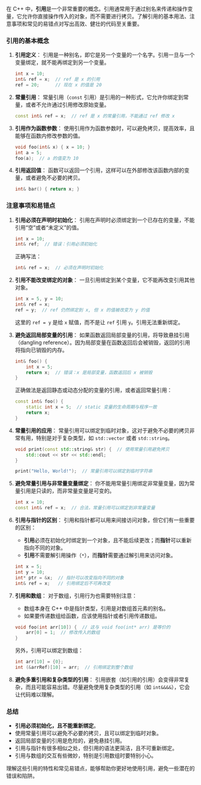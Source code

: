 在 C++ 中，**引用**是一个非常重要的概念。引用通常用于通过别名来传递和操作变量，它允许你直接操作传入的对象，而不需要进行拷贝。了解引用的基本用法、注意事项和常见的易错点对写出高效、健壮的代码至关重要。

### 引用的基本概念

1. **引用定义**：
   引用是一种别名，即它是另一个变量的一个名字。引用一旦与一个变量绑定，就不能再绑定到另一个变量。
   ```cpp
   int x = 10;
   int& ref = x;  // ref 是 x 的引用
   ref = 20;      // 现在 x 的值是 20
   ```

2. **常量引用**：
   常量引用（`const` 引用）是引用的一种形式，它允许你绑定到常量，或者不允许通过引用修改原始变量。
   ```cpp
   const int& ref = x;  // ref 是 x 的常量引用，不能通过 ref 修改 x
   ```

3. **引用作为函数参数**：
   使用引用作为函数参数时，可以避免拷贝，提高效率，且能够在函数内修改参数的值。
   ```cpp
   void foo(int& x) { x = 10; }
   int a = 5;
   foo(a);  // a 的值变为 10
   ```

4. **引用返回值**：
   函数可以返回一个引用，这样可以在外部修改该函数内部的变量，或者避免不必要的拷贝。
   ```cpp
   int& bar() { return x; }
   ```

### 注意事项和易错点

1. **引用必须在声明时初始化**：
   引用在声明时必须绑定到一个已存在的变量，不能引用“空”或者“未定义”的值。
   ```cpp
   int x = 10;
   int& ref;  // 错误：引用必须初始化
   ```
   正确写法：
   ```cpp
   int& ref = x;  // 必须在声明时初始化
   ```

2. **引用不能改变绑定的对象**：
   一旦引用绑定到某个变量，它不能再改变引用其他对象。
   ```cpp
   int x = 5, y = 10;
   int& ref = x;
   ref = y;  // ref 仍然绑定到 x, 但 x 的值被改变为 y 的值
   ```

   这里的 `ref = y` 是给 `x` 赋值，而不是让 `ref` 引用 `y`。引用无法重新绑定。

3. **避免返回局部变量的引用**：
   如果函数返回局部变量的引用，将导致悬挂引用（dangling reference）。因为局部变量在函数返回后会被销毁，返回的引用将指向已销毁的内存。
   ```cpp
   int& foo() {
       int x = 5;
       return x;  // 错误：x 是局部变量，函数返回后 x 被销毁
   }
   ```

   正确做法是返回静态或动态分配的变量的引用，或者返回常量引用：
   ```cpp
   const int& foo() {
       static int x = 5;  // static 变量的生命周期与程序一致
       return x;
   }
   ```

4. **常量引用的应用**：
   常量引用可以绑定到临时对象，这对于避免不必要的拷贝非常有用，特别是对于复杂类型，如 `std::vector` 或者 `std::string`。
   ```cpp
   void print(const std::string& str) {  // 使用常量引用避免拷贝
       std::cout << str << std::endl;
   }

   print("Hello, World!");  // 常量引用可以绑定到临时字符串
   ```

5. **避免常量引用与非常量变量绑定**：
   你不能用常量引用绑定非常量变量，因为常量引用是只读的，而非常量变量是可变的。
   ```cpp
   int x = 10;
   const int& ref = x;  // 合法，常量引用可以绑定到非常量变量
   ```

6. **引用与指针的区别**：
   引用和指针都可以用来间接访问对象，但它们有一些重要的区别：
   - **引用**必须在初始化时绑定到一个对象，且不能后续更改；而**指针**可以重新指向不同的对象。
   - **引用**不需要解引用操作（`*`），而**指针**需要通过解引用来访问对象。
   ```cpp
   int x = 5;
   int y = 10;
   int* ptr = &x;  // 指针可以改变指向不同的对象
   int& ref = x;   // 引用绑定后不可再改变
   ```

7. **引用和数组**：
   对于数组，引用行为也需要特别注意：
   - 数组本身在 C++ 中是指针类型，引用是对数组首元素的别名。
   - 如果要传递数组给函数，应该使用指针或者引用传递数组。
   ```cpp
   void foo(int arr[10]) {  // 这与 void foo(int* arr) 是等价的
       arr[0] = 1;  // 修改传入的数组
   }
   ```

   另外，引用可以绑定到数组：
   ```cpp
   int arr[10] = {0};
   int (&arrRef)[10] = arr;  // 引用绑定到整个数组
   ```

8. **避免多重引用和复杂类型的引用**：
   引用嵌套（如引用的引用）会变得非常复杂，而且可能容易出错。尽量避免使用复杂类型的引用（如 `int&&&&`），它会让代码难以理解。

### 总结

- **引用必须初始化，且不能重新绑定**。
- 使用常量引用可以避免不必要的拷贝，且可以绑定到临时对象。
- 返回局部变量的引用是危险的，避免悬挂引用。
- 引用与指针有很多相似之处，但引用的语法更简洁，且不可重新绑定。
- 引用与数组的交互有些微妙，特别是引用数组时要特别小心。

理解这些引用的特性和常见易错点，能够帮助你更好地使用引用，避免一些潜在的错误和陷阱。